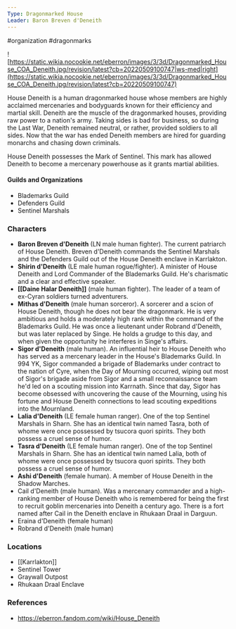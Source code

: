```yaml
---
Type: Dragonmarked House
Leader: Baron Breven d'Deneith
---
```

 #organization #dragonmarks 

![https://static.wikia.nocookie.net/eberron/images/3/3d/Dragonmarked_House_COA_Deneith.jpg/revision/latest?cb=20220509100747|ws-med|right](https://static.wikia.nocookie.net/eberron/images/3/3d/Dragonmarked_House_COA_Deneith.jpg/revision/latest?cb=20220509100747)

House Deneith is a human dragonmarked house whose members are highly acclaimed mercenaries and bodyguards known for their efficiency and martial skill. Deneith are the muscle of the dragonmarked houses, providing raw power to a nation's army. Taking sides is bad for business, so during the Last War, Deneith remained neutral, or rather, provided soldiers to all sides. Now that the war has ended Deneith members are hired for guarding monarchs and chasing down criminals.

House Deneith possesses the Mark of Sentinel. This mark has allowed Deneith to become a mercenary powerhouse as it grants martial abilities.

#### Guilds and Organizations

* Blademarks Guild
* Defenders Guild
* Sentinel Marshals

### Characters

* **Baron Breven d'Deneith** (LN male human fighter). The current patriarch of House Deneith. Breven d'Deneith commands the Sentinel Marshals and the Defenders Guild out of the House Deneith enclave in Karrlakton.
* **Shirin d'Deneith** (LE male human rogue/fighter). A minister of House Deneith and Lord Commander of the Blademarks Guild. He's charismatic and a clear and effective speaker.
* **[[Daine Halar Deneith]]** (male human fighter). The leader of a team of ex-Cyran soldiers turned adventurers.
* **Mithas d'Deneith** (male human sorceror). A sorcerer and a scion of House Deneith, though he does not bear the dragonmark. He is very ambitious and holds a moderately high rank within the command of the Blademarks Guild. He was once a lieutenant under Robrand d'Deneith, but was later replaced by Singe. He holds a grudge to this day, and when given the opportunity he interferes in Singe's affairs.
* **Sigor d'Deneith** (male human). An influential heir to House Deneith who has served as a mercenary leader in the House's Blademarks Guild. In 994 YK, Sigor commanded a brigade of Blademarks under contract to the nation of Cyre, when the Day of Mourning occurred, wiping out most of Sigor's brigade aside from Sigor and a small reconnaissance team he'd led on a scouting mission into Karrnath. Since that day, Sigor has become obsessed with uncovering the cause of the Mourning, using his fortune and House Deneith connections to lead scouting expeditions into the Mournland.
* **Lalia d'Deneith** (LE female human ranger). One of the top Sentinel Marshals in Sharn. She has an identical twin named Tasra, both of whome were once possessed by tsucora quori spirits. They both possess a cruel sense of humor.
* **Tasra d'Deneith** (LE female human ranger). One of the top Sentinel Marshals in Sharn. She has an identical twin named Lalia, both of whome were once possessed by tsucora quori spirits. They both possess a cruel sense of humor.
* **Ashi d'Deneith** (female human). A member of House Deneith in the Shadow Marches.
* Cail d'Deneith (male human). Was a mercenary commander and a high-ranking member of House Deneith who is remembered for being the first to recruit goblin mercenaries into Deneith a century ago. There is a fort named after Cail in the Deneith enclave in Rhukaan Draal in Darguun.
* Eraina d'Deneith (female human)
* Robrand d'Deneith (male human)

### Locations

* [[Karrlakton]]
* Sentinel Tower
* Graywall Outpost
* Rhukaan Draal Enclave

### References

* https://eberron.fandom.com/wiki/House_Deneith
